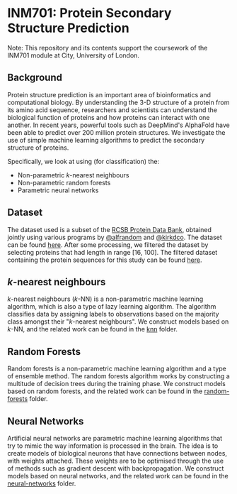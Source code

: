 # INM701: Protein Secondary Structure Prediction

Note: This repository and its contents support the coursework of the INM701 module at City, University of London.

## Background

Protein structure prediction is an important area of bioinformatics and computational biology. By understanding the 3-D structure of a protein from its amino acid sequence, researchers and scientists can understand the biological function of proteins and how proteins can interact with one another. In recent years, powerful tools such as DeepMind's AlphaFold have been able to predict over 200 million protein structures. We investigate the use of simple machine learning algorithms to predict the secondary structure of proteins.

Specifically, we look at using (for classification) the:

- Non-parametric $k$-nearest neighbours
- Non-parametric random forests
- Parametric neural networks

## Dataset

The dataset used is a subset of the [RCSB Protein Data Bank](https://www.rcsb.org/), obtained jointly using various programs by [@alfrandom](https://www.kaggle.com/alfrandom) and [@kirkdco](https://www.kaggle.com/kirkdco). The dataset can be found [here](https://www.kaggle.com/datasets/kirkdco/protein-secondary-structure-2022?select=2022-08-03-ss.cleaned.csv). After some processing, we filtered the dataset by selecting proteins that had length in range [16, 100]. The filtered dataset containing the protein sequences for this study can be found [here](../main/datasets/prot-seq-filtered.csv).

## $k$-nearest neighbours

$k$-nearest neighbours ($k$-NN) is a non-parametric machine learning algorithm, which is also a type of lazy learning algorithm. The algorithm classifies data by assigning labels to observations based on the majority class amongst their "$k$-nearest neighbours". We construct models based on $k$-NN, and the related work can be found in the [knn](../main/knn/) folder.

## Random Forests

Random forests is a non-parametric machine learning algorithm and a type of ensemble method. The random forests algorithm works by constructing a multitude of decision trees during the training phase. We construct models based on random forests, and the related work can be found in the [random-forests](../main/random-forests/) folder.

## Neural Networks

Artificial neural networks are parametric machine learning algorithms that try to mimic the way information is processed in the brain. The idea is to create models of biological neurons that have connections between nodes, with weights attached. These weights are to be optimised through the use of methods such as gradient descent with backpropagation. We construct models based on neural networks, and the related work can be found in the [neural-networks](../main/neural-networks/) folder.
